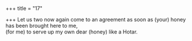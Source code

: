 +++
title = "17"

+++
Let us two now again come to an agreement as soon as (your) honey  has been brought here to me,  
(for me) to serve up my own dear (honey) like a Hotar.  